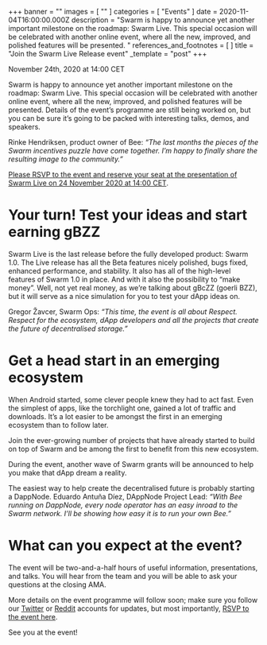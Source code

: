 +++
banner = ""
images = [ "" ]
categories = [ "Events" ]
date = 2020-11-04T16:00:00.000Z
description = "Swarm is happy to announce yet another important milestone on the roadmap: Swarm Live. This special occasion will be celebrated with another online event, where all the new, improved, and polished features will be presented. "
references_and_footnotes = [ ]
title = "Join the Swarm Live Release event"
_template = "post"
+++

November 24th, 2020 at 14:00 CET

Swarm is happy to announce yet another important milestone on the roadmap: Swarm Live. This special occasion will be celebrated with another online event, where all the new, improved, and polished features will be presented. Details of the event’s programme are still being worked on, but you can be sure it’s going to be packed with interesting talks, demos, and speakers.

Rinke Hendriksen, product owner of Bee: _“The last months the pieces of the Swarm incentives puzzle have come together. I’m happy to finally share the resulting image to the community.”_

[Please RSVP to the event and reserve your seat at the presentation of Swarm Live on 24 November 2020 at 14:00 CET](https://swarm-gateways.net/bzz:/live.swarm.eth/).

# Your turn! Test your ideas and start earning gBZZ

Swarm Live is the last release before the fully developed product: Swarm 1.0. The Live release has all the Beta features nicely polished, bugs fixed, enhanced performance, and stability. It also has all of the high-level features of Swarm 1.0 in place. And with it also the possibility to “make money”. Well, not yet real money, as we’re talking about gBcZZ (goerli BZZ), but it will serve as a nice simulation for you to test your dApp ideas on.

Gregor Žavcer, Swarm Ops: _“This time, the event is all about Respect. Respect for the ecosystem, dApp developers and all the projects that create the future of decentralised storage.”_

# Get a head start in an emerging ecosystem

When Android started, some clever people knew they had to act fast. Even the simplest of apps, like the torchlight one, gained a lot of traffic and downloads. It’s a lot easier to be amongst the first in an emerging ecosystem than to follow later.

Join the ever-growing number of projects that have already started to build on top of Swarm and be among the first to benefit from this new ecosystem.

During the event, another wave of Swarm grants will be announced to help you make that dApp dream a reality.

The easiest way to help create the decentralised future is probably starting a DappNode. Eduardo Antuña Díez, DAppNode Project Lead: _“With Bee running on DappNode, every node operator has an easy inroad to the Swarm network. I’ll be showing how easy it is to run your own Bee.”_

# What can you expect at the event?

The event will be two-and-a-half hours of useful information, presentations, and talks. You will hear from the team and you will be able to ask your questions at the closing AMA.

More details on the event programme will follow soon; make sure you follow our [Twitter](https://twitter.com/ethswarm) or [Reddit](https://www.reddit.com/r/ethswarm) accounts for updates, but most importantly, [RSVP to the event here](https://swarm-gateways.net/bzz:/live.swarm.eth/).

See you at the event!
